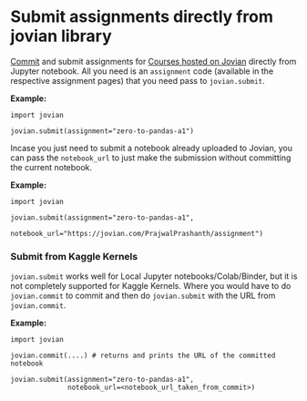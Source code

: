 # Submit assignments directly from jovian library

[Commit](upload.md) and submit assignments for <a href="https://jovian.com/learn" target=_blank>Courses hosted on Jovian</a> directly from Jupyter notebook. All you need is an `assignment` code (available in the respective assignment pages) that you need pass to `jovian.submit`.

**Example:**

```
import jovian

jovian.submit(assignment="zero-to-pandas-a1")
```

Incase you just need to submit a notebook already uploaded to Jovian, you can pass the `notebook_url` to just make the submission without committing the current notebook.

**Example:**

```
import jovian

jovian.submit(assignment="zero-to-pandas-a1",
              notebook_url="https://jovian.com/PrajwalPrashanth/assignment")
```

### Submit from Kaggle Kernels

`jovian.submit` works well for Local Jupyter notebooks/Colab/Binder, but it is not completely supported for Kaggle Kernels. Where you would have to do `jovian.commit` to commit and then do `jovian.submit` with the URL from `jovian.commit`.

**Example:**

```
import jovian

jovian.commit(....) # returns and prints the URL of the committed notebook
```

```
jovian.submit(assignment="zero-to-pandas-a1",
              notebook_url=<notebook_url_taken_from_commit>)
```
